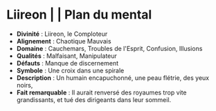 # Liireon | | Plan du mental
 * **Divinité** : Liireon, le Comploteur
 * **Alignement** : Chaotique Mauvais
 * **Domaine** : Cauchemars, Troubles de l'Esprit, Confusion, Illusions
 * **Qualités** : Malfaisant, Manipulateur
 * **Défauts**  : Manque de discernement
 * **Symbole** : Une croix dans une spirale
 * **Description** : Un humain encapuchonné, une peau flétrie, des yeux noirs, 
 * **Fait remarquable** : Il aurait renversé des royaumes trop vite grandissants, et tué des dirigeants dans leur sommeil.
